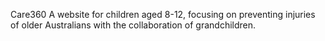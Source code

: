 Care360
A website for children aged 8-12, focusing on preventing injuries of older Australians with the collaboration of grandchildren.
